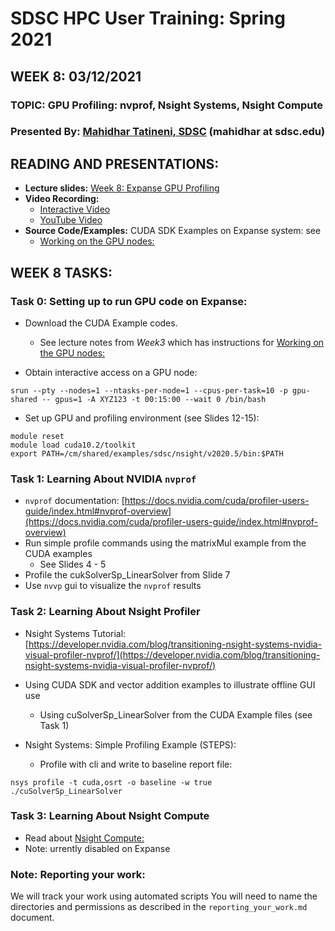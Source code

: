 # SDSC HPC User Training: Spring 2021

##  WEEK 8: 03/12/2021

### TOPIC: GPU Profiling: nvprof, Nsight Systems, Nsight Compute	

### Presented By: [Mahidhar Tatineni, SDSC](https://www.sdsc.edu/research/researcher_spotlight/tatineni_mahidhar.html)  (mahidhar at sdsc.edu)

## READING AND PRESENTATIONS:

* **Lecture slides:** [Week 8: Expanse GPU Profiling](https://github.com/sdsc-hpc-training-org/hpc-training-2021/blob/main/week8_gpu_prof/Expanse_GPU_Profiling_MTatineni.pdf)
* **Video Recording:** 
   * [Interactive Video](https://education.sdsc.edu/training/hpc_user_training_2021/week8)
   * [YouTube Video](https://youtu.be/LnZ6S_n0ruQ)
* **Source Code/Examples:** CUDA SDK Examples on Expanse system: see
    * [Working on the GPU nodes: ](https://github.com/sdsc-hpc-training-org/hpc-training-2021/blob/main/week3_gpu_comp/README.md)



## WEEK 8 TASKS:

### Task 0: Setting up to run GPU code on Expanse:

* Download the CUDA Example codes.
   * See lecture notes from _Week3_ which has instructions for [Working on the
GPU nodes: ](https://github.com/sdsc-hpc-training-org/hpc-training-2021/blob/main/week3_gpu_comp/README.md)

* Obtain interactive access on a GPU node:
```
srun --pty --nodes=1 --ntasks-per-node=1 --cpus-per-task=10 -p gpu-shared -- gpus=1 -A XYZ123 -t 00:15:00 --wait 0 /bin/bash
```

* Set up GPU and profiling environment (see Slides 12-15):
```
module reset
module load cuda10.2/toolkit
export PATH=/cm/shared/examples/sdsc/nsight/v2020.5/bin:$PATH
```

### Task 1: Learning About NVIDIA ``nvprof``
* ``nvprof`` documentation: [https://docs.nvidia.com/cuda/profiler-users-guide/index.html#nvprof-overview](https://docs.nvidia.com/cuda/profiler-users-guide/index.html#nvprof-overview)
* Run simple profile commands using the matrixMul example from the CUDA examples
  * See Slides 4 - 5
* Profile the cukSolverSp_LinearSolver from Slide 7
* Use ``nvvp`` gui to visualize the ``nvprof`` results

### Task 2: Learning About Nsight Profiler
* Nsight Systems Tutorial: [https://developer.nvidia.com/blog/transitioning-nsight-systems-nvidia-visual-profiler-nvprof/](https://developer.nvidia.com/blog/transitioning-nsight-systems-nvidia-visual-profiler-nvprof/) 
* Using CUDA SDK and vector addition examples to illustrate offline GUI use
    * Using cuSolverSp_LinearSolver  from the CUDA Example files (see Task 1)
* Nsight Systems: Simple Profiling Example (STEPS):

    * Profile with cli and write to baseline report file:
```
nsys profile -t cuda,osrt -o baseline -w true ./cuSolverSp_LinearSolver
```

### Task 3: Learning About Nsight Compute 
  * Read about [Nsight Compute: ](https://developer.nvidia.com/blog/analysis-driven-optimization-preparing-for-analysis-with-nvidia-nsight-compute-part-1/)
  * Note: urrently disabled on Expanse


### Note: Reporting your work:
We will track your work using automated scripts
You will need to name the directories and permissions as described in the ``reporting_your_work.md`` document.
